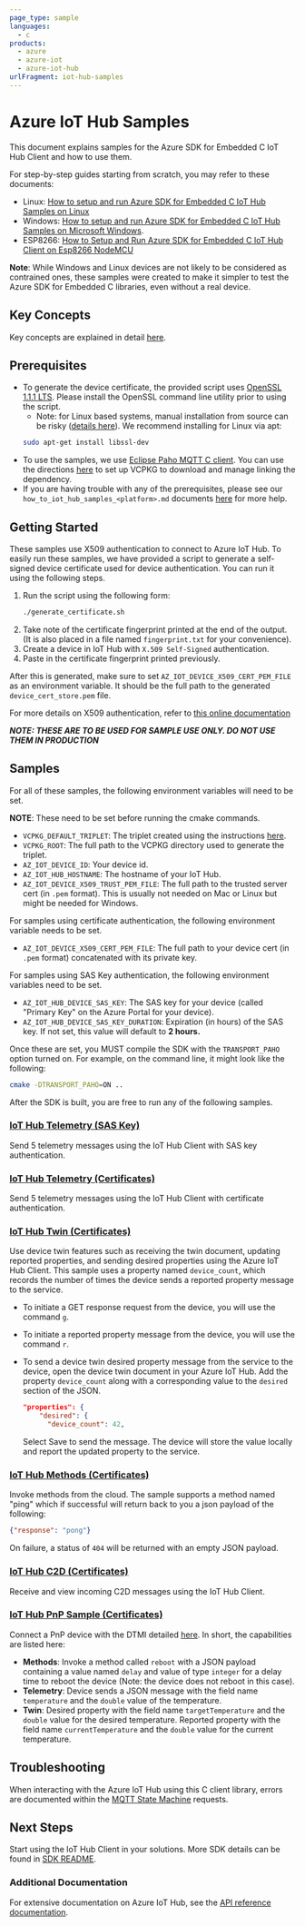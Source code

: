 ```yaml
---
page_type: sample
languages:
  - c
products:
  - azure
  - azure-iot
  - azure-iot-hub
urlFragment: iot-hub-samples
---
```


# Azure IoT Hub Samples

This document explains samples for the Azure SDK for Embedded C IoT Hub Client and how to use them. 

For step-by-step guides starting from scratch, you may refer to these documents:
  - Linux: [How to setup and run Azure SDK for Embedded C IoT Hub Samples on Linux](https://github.com/Azure/azure-sdk-for-c/tree/master/sdk/samples/iot/hub/linux/how_to_iot_hub_samples_linux.md)
  - Windows: [How to setup and run Azure SDK for Embedded C IoT Hub Samples on Microsoft Windows](https://github.com/Azure/azure-sdk-for-c/tree/master/sdk/samples/iot/hub/windows/how_to_iot_hub_samples_windows.md).
  - ESP8266: [How to Setup and Run Azure SDK for Embedded C IoT Hub Client on Esp8266 NodeMCU](https://github.com/Azure/azure-sdk-for-c/tree/master/sdk/samples/iot/hub/esp8266nodemcu/how_to_esp8266_nodemcu.md)

  **Note**: While Windows and Linux devices are not likely to be considered as contrained ones, these samples were created to make it simpler to test the Azure SDK for Embedded C libraries, even without a real device. 


## Key Concepts

Key concepts are explained in detail [here][SDK_README_KEY_CONCEPTS].

## Prerequisites

- To generate the device certificate, the provided script uses [OpenSSL 1.1.1 LTS](https://www.openssl.org/source/). Please
install the OpenSSL command line utility prior to using the script.
  - Note: for Linux based systems, manual installation from source can be risky ([details here](https://github.com/openssl/openssl/issues/11227#issuecomment-616445289)). We recommend installing for Linux via apt:  
  ```bash
  sudo apt-get install libssl-dev
  ```
- To use the samples, we use [Eclipse Paho MQTT C client][Eclipse_Paho]. You can use the directions
[here][VCPKG_DIRECTIONS] to set up VCPKG to download and manage linking the dependency.
- If you are having trouble with any of the prerequisites, please see our `how_to_iot_hub_samples_<platform>.md` documents [here](https://github.com/Azure/azure-sdk-for-c/tree/master/sdk/docs/iot/) for more help.

## Getting Started

These samples use X509 authentication to connect to Azure IoT Hub. To easily run these samples, we have provided
a script to generate a self-signed device certificate used for device authentication. You can run it using the following
steps.

1. Run the script using the following form:
    ```bash
    ./generate_certificate.sh
    ```
1. Take note of the certificate fingerprint printed at the end of the output. (It is also placed in a file
named `fingerprint.txt` for your convenience).
1. Create a device in IoT Hub with `X.509 Self-Signed` authentication.
1. Paste in the certificate fingerprint printed previously.

After this is generated, make sure to set `AZ_IOT_DEVICE_X509_CERT_PEM_FILE` as an environment variable. It should be the
full path to the generated `device_cert_store.pem` file.

For more details on X509 authentication, refer to [this online documentation](https://docs.microsoft.com/en-us/azure/iot-hub/iot-hub-x509ca-overview#how-to-register-the-x509-ca-certificate-to-iot-hub)

***NOTE: THESE ARE TO BE USED FOR SAMPLE USE ONLY. DO NOT USE THEM IN PRODUCTION***

## Samples

For all of these samples, the following environment variables will need to be set.

**NOTE**: These need to be set before running the cmake commands.

- `VCPKG_DEFAULT_TRIPLET`: The triplet created using the instructions [here][VCPKG_DIRECTIONS].
- `VCPKG_ROOT`: The full path to the VCPKG directory used to generate the triplet.
- `AZ_IOT_DEVICE_ID`: Your device id.
- `AZ_IOT_HUB_HOSTNAME`: The hostname of your IoT Hub.
- `AZ_IOT_DEVICE_X509_TRUST_PEM_FILE`: The full path to the trusted server cert (in `.pem` format). This is usually
not needed on Mac or Linux but might be needed for Windows.

For samples using certificate authentication, the following environment variable needs to be set.

- `AZ_IOT_DEVICE_X509_CERT_PEM_FILE`: The full path to your device cert (in `.pem` format) concatenated
 with its private key.

For samples using SAS Key authentication, the following environment variables need to be set.

- `AZ_IOT_HUB_DEVICE_SAS_KEY`: The SAS key for your device (called "Primary Key" on the Azure Portal for your device).
- `AZ_IOT_HUB_DEVICE_SAS_KEY_DURATION`: Expiration (in hours) of the SAS key. If not set, this value will default to **2 hours.**

Once these are set, you MUST compile the SDK with the `TRANSPORT_PAHO` option turned on. For example, on the command
line, it might look like the following:
```bash
cmake -DTRANSPORT_PAHO=ON ..
```

After the SDK is built, you are free to run any of the following samples.

### [IoT Hub Telemetry (SAS Key)][telemetry_sample_sas]
Send 5 telemetry messages using the IoT Hub Client with SAS key authentication.

### [IoT Hub Telemetry (Certificates)][telemetry_sample_cert]
Send 5 telemetry messages using the IoT Hub Client with certificate authentication.

### [IoT Hub Twin (Certificates)][twin_sample]
Use device twin features such as receiving the twin document, updating reported properties, and sending desired properties using the Azure IoT Hub Client.
This sample uses a property named `device_count`, which records the number of times the device sends a reported property message to the service.

* To initiate a GET response request from the device, you will use the command `g`. 

* To initiate a reported property message from the device, you will use the command `r`.

* To send a device twin desired property message from the service to the device, open the device twin document in your Azure IoT Hub.  Add the property `device_count` along with a corresponding value to the `desired` section of the JSON.

  ```json
  "properties": {
      "desired": {
        "device_count": 42,
  ```

  Select Save to send the message. The device will store the value locally and report the updated property to the service.



### [IoT Hub Methods (Certificates)][methods_sample]
Invoke methods from the cloud. The sample supports a method named "ping"
which if successful will return back to you a json payload of the following:

```json
{"response": "pong"}
```

On failure, a status of `404` will be returned with an empty JSON payload.

### [IoT Hub C2D (Certificates)][c2d_sample]
Receive and view incoming C2D messages using the IoT Hub Client.

### [IoT Hub PnP Sample (Certificates)](pnp_sample)
Connect a PnP device with the DTMI detailed [here](https://github.com/rido-min/pnp-refresh-demos/blob/master/SimpleThermostat/_model/simplethermostat.json). In short, the capabilities are listed here:
- **Methods**: Invoke a method called `reboot` with a JSON payload containing a value named `delay` and value of type `integer` for a delay time to reboot the device (Note: the device does not reboot in this case).
- **Telemetry**: Device sends a JSON message with the field name `temperature` and the `double` value of the temperature.
- **Twin**: Desired property with the field name `targetTemperature` and the `double` value for the desired temperature. Reported property with the field name `currentTemperature` and the `double` value for the current temperature.

## Troubleshooting

When interacting with the Azure IoT Hub using this C client library, errors are documented within the [MQTT State Machine][error_codes] requests.

## Next Steps

Start using the IoT Hub Client in your solutions. More SDK details can be found in [SDK README][IOT_CLIENT_README].

### Additional Documentation

For extensive documentation on Azure IoT Hub, see the [API reference documentation][iot_hub_mqtt].

<!-- LINKS -->
[IOT_CLIENT_README]: https://github.com/Azure/azure-sdk-for-c/tree/master/sdk/docs/iot#azure-iot-clients
[SDK_README_GETTING_STARTED]: https://github.com/Azure/azure-sdk-for-c/tree/master/sdk/docs/iot#getting-started
[SDK_README_KEY_CONCEPTS]: https://github.com/Azure/azure-sdk-for-c/tree/master/sdk/docs/iot#azure-iot-clients
[VCPKG_DIRECTIONS]:https://github.com/Azure/azure-sdk-for-c#development-environment
[c2d_sample]: src/paho_iot_hub_c2d_example.c
[methods_sample]: src/paho_iot_hub_methods_example.c
[telemetry_sample_sas]: src/paho_iot_hub_sas_telemetry_example.c
[telemetry_sample_cert]: src/paho_iot_hub_telemetry_example.c
[twin_sample]: src/paho_iot_hub_twin_example.c
[pnp_sample]: src/paho_iot_hub_pnp_example.c
[iot_hub_mqtt]: https://docs.microsoft.com/en-us/azure/iot-dps/iot-dps-mqtt-support
[error_codes]: https://github.com/Azure/azure-sdk-for-c/blob/master/sdk/docs/iot/mqtt_state_machine.md#iot-service-errors
[Eclipse_Paho]: https://www.eclipse.org/paho/clients/c/

